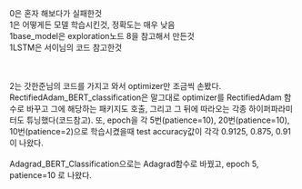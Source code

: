 0은 혼자 해보다가 실패한것
<br>1은 어떻게든 모델 학습시킨것, 정확도는 매우 낮음
<br>1base_model은 exploration노드 8을 참고해서 만든것
<br>1LSTM은 서이님의 코드 참고한것

<br>
<br>2는 갓한준님의 코드를 가지고 와서 optimizer만 조금씩 손봤다. 
<br>RectifiedAdam_BERT_classification은 말그대로 optimizer를 RectifiedAdam 함수로 바꾸고 그에 해당하는 패키지도 호출, 그리고 그 뒤에 따라오는 각종 하이퍼파라미터도 튜닝했다(코드참고). 또, epoch을 각 5번(patience=10), 20번(patience=10), 10번(patience=2)으로 학습시켰을때 test accuracy값이 각각 0.9125, 0.875, 0.91이 나왔다.

<br>
<br>Adagrad_BERT_Classification으로는 Adagrad함수로 바꿨고, epoch 5, patience=10 로 나왔다. 
